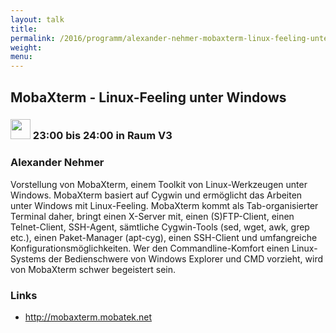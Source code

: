 ```yaml
---
layout: talk
title:
permalink: /2016/programm/alexander-nehmer-mobaxterm-linux-feeling-unter-windows/
weight:
menu:
---
```

## MobaXterm - Linux-Feeling unter Windows

### <img height = "32" src="../../../images/lightning.svg"> 23:00 bis 24:00 in Raum V3

### Alexander Nehmer

Vorstellung von MobaXterm, einem Toolkit von Linux-Werkzeugen unter Windows. MobaXterm basiert auf Cygwin und ermöglicht das Arbeiten unter Windows mit Linux-Feeling. MobaXterm kommt als Tab-organisierter Terminal daher, bringt einen X-Server mit, einen (S)FTP-Client, einen Telnet-Client, SSH-Agent, sämtliche Cygwin-Tools (sed, wget, awk, grep etc.), einen Paket-Manager (apt-cyg), einen SSH-Client und umfangreiche Konfigurationsmöglichkeiten. Wer den Commandline-Komfort einen Linux-Systems der Bedienschwere von Windows Explorer und CMD vorzieht, wird von MobaXterm schwer begeistert sein.

### Links

- <a href="http://mobaxterm.mobatek.net" target="_blank">http://mobaxterm.mobatek.net</a>
